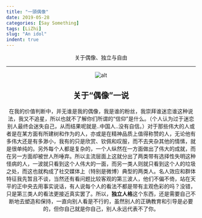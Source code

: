 ```yaml
---
title: "一頭偶像"
date: 2019-05-28
categories: [Say Something]
tags: [LiZhi]
slug: "An idol"
indent: true
---
```


<center>关于偶像、独立与自由

<!--more-->

---

![alt](https://dawnblog-1300625500.cos.ap-guangzhou.myqcloud.com/images/20200405171924.png "一頭偶像-李志")

## 关于“偶像”一说

在我的价值判断中，并无谁是我的偶像，我是谁的粉丝，我崇拜谁迷恋谁这种说法，我又不追星，所以也就不了解你们所谓的“信仰”是什么。（个人认为过于迷恋别人最终会迷失自己，从而结果呢就是..中国人..没有自信。）对于那些伟大的人或者是在某方面有所建树和作为的人，亦或是在精神品质上值得称赞的人，无论他有多伟大还是有多渺小，我有的只是欣赏、钦佩和叹服，而不去夹杂其他的情愫，就是很单纯的。另外每个人都是复杂的，一个人纵然在一方面做出了伟大的成就，而在另一方面却被世人所唾弃。所以主流层面上这就分出了两类带有选择性失明这种怪病的人，一波就只看到这个人伟大的一面，而另一类人则就只看到这个人的垃圾之处，而这也就构成了社交媒体上（特别是微博）典型的两类人。名人效应和群体特征我先暂且不谈，当然还有看问题比较客观的第三波人，他们不偏不倚，站在天平的正中央去用事实说话，有人说每个人的看法不都是带有主观色彩的吗？没错，只是第三类人的看法更接近真实罢了。所以，**独立人格**这个东西，还是需要自己不断地去塑造和保持，一直向别人看是不行的，虽然别人的正确教育和引导是必要的，但你自己就是你自己，别人永远代表不了你。